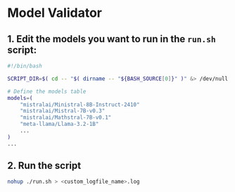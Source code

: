 # Model Validator

## 1. Edit the models you want to run in the `run.sh` script:

```bash
#!/bin/bash

SCRIPT_DIR=$( cd -- "$( dirname -- "${BASH_SOURCE[0]}" )" &> /dev/null && pwd )

# Define the models table
models=(
    "mistralai/Ministral-8B-Instruct-2410"
    "mistralai/Mistral-7B-v0.3"
    "mistralai/Mathstral-7B-v0.1"
    "meta-llama/Llama-3.2-1B"
    ...
)
...
```

## 2. Run the script

```bash
nohup ./run.sh > <custom_logfile_name>.log
```